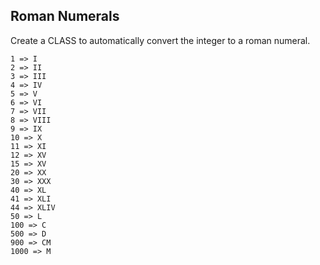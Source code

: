 ## Roman Numerals

Create a CLASS to automatically convert the integer to a roman numeral.

```
1 => I
2 => II
3 => III
4 => IV
5 => V
6 => VI
7 => VII
8 => VIII
9 => IX
10 => X
11 => XI
12 => XV
15 => XV
20 => XX
30 => XXX
40 => XL
41 => XLI
44 => XLIV
50 => L
100 => C
500 => D
900 => CM
1000 => M
```